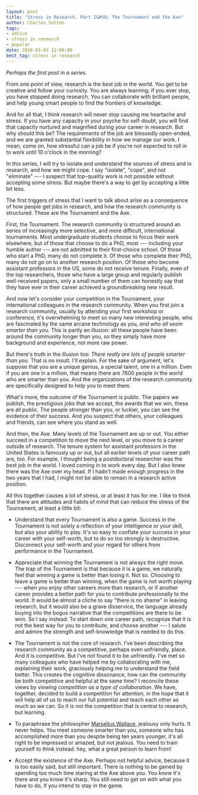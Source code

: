 ```yaml
---
layout: post
title: "Stress in Research. Part I&#58; The Tournament and the Axe"
author: Charles Sutton
tags:
- advice
- stress in research
- popular
date: 2018-03-03 12:00:00
best_tag: stress in research
---
```


*Perhaps the first post in a series.*

From one point of view, research is the best job in the world. You get to be creative and follow your curiosity. You are always learning; if you ever stop, you have stopped doing research. You can collaborate with brilliant people, and help young smart people to find the frontiers of knowledge.

And for all that, I think research will never stop causing me heartache and stress. If you have any capacity in your psyche for self-doubt, you will find that capacity nurtured and magnified during your career in research. But why should this be? The requirements of the job are blessedly open-ended, and we are granted substantial flexibility in how we manage our work. I mean, come on, how stressful can a job be if you're not expected to roll in to work until 10 o'clock in the morning?

In this series, I will try to isolate and understand the sources of stress and in research, and how we might cope. I say "isolate", "cope", and not "eliminate" --- I suspect that top-quality work is not possible without accepting some stress. But maybe there's a way to get by accepting a little bit less.  

The first triggers of stress that I want to talk about arise as a consequence of how people get jobs in research, and how the research community is structured. These are the Tournament and the Axe.

First, the Tournament. The research community is structured around an series of increasingly more selective, and more difficult, international tournaments. Most undergraduate students choose to focus their work elsewhere, but of those that choose to do a PhD, most --- including your humble author --- are not admitted to their first-choice school. Of those who start a PhD,
many do not complete it. Of those who complete their PhD, many do not go on to another research position.
Of those who become assistant professors in the US, some do not receive tenure.
Finally, even of the top researchers, those who have a large group and regularly
publish well-received papers, only a small number of them can honestly say that
they have ever in their career achieved a groundbreaking new result.

And now let's consider your competition in the Tournament, your international colleagues in the research community. When you first join a research community, usually by attending your first workshop or conference, it's overwhelming to meet so many new interesting people, who are fascinated by the same arcane technology as you, *and who all seem smarter than you*. This is partly an illusion: all these people have been around the community longer than you, so they simply have more background and experience, not more raw power.

But there's truth in the illusion too: *There really are lots of people smarter than you*. That is no insult. I'll explain. For the sake of argument, let's suppose that you are a unique genius, a special talent, one in a million. Even if you are one in a million, that means there are
7600 people in the world who are smarter than you. And the organizations of the research community are
 specifically designed to help you to meet them.

What's more, the outcome of the Tournament is public. The papers we publish, the prestigious jobs that we accept, the awards that we win, these are all public. The people stronger than you, or luckier, you can see the evidence of their success. And you suspect that others, your colleagues and friends, can see where you stand as well.

And then, the Axe. Many levels of the Tournament are up or out. You either succeed in a competition to move the next level, or you move to a career outside of research. The tenure system for assistant professors in the United States is famously up or out, but all earlier levels of your career path are, too. For example, I thought being a postdoctoral researcher was the best job in the world. I loved coming in to work every day. But I also knew there was the Axe over my head. If I hadn't made enough progress in the two years that I had, I might not be able to remain in a research active position.

All this together causes a lot of stress, or at least it has for me. I like to think that there are attitudes and habits of mind that can reduce the stress of the Tournament, at least a little bit:

* Understand that every Tournament is also a game. Success in the Tournament is not solely a reflection of your intelligence or your skill, but also your ability to play. It's so easy to conflate your success in your career with your self-worth, but to do so too strongly is destructive. Disconnect your self-worth and your regard for others from performance in the Tournament.

* Appreciate that winning the Tournament is not always the right move. The trap of the Tournament is that because it is a game, we naturally feel that winning a game is better than losing it. Not so. Choosing to leave a game is better than winning, when the game is not worth playing --- when you enjoy other careers more than research, or if another career provides a better path for you to contribute professionally to the world. It would be almost a cliche to say "there is no shame" in leaving research, but it would also be a grave disservice, the language already buying into the bogus narrative that the competitions are there to be won. So I say instead: To start down one career path, recognize that it is not the best way for you to contribute, and choose another --- I salute
and admire the strength and self-knowledge that is needed to do this.

* The Tournament is not the core of research. I've been describing the research community as a competitive, perhaps even unfriendly, place. And it is competitive. But I've not found it to be unfriendly. I've met so many colleagues who have helped me by collaborating with me, explaining their work, graciously helping me to understand the field better. This creates the cognitive dissonance, how can the community be both competitive and helpful at the same time? I reconcile these views by *viewing competition as a type of collaboration*. We have, together, decided to build a competition for attention, in the hope that it will help all of us to reach our full potential and teach each other as much as we can. So it is not the competition that is central to research, but  learning.

* To paraphrase the philosopher [Marsellus Wallace](http://www.imdb.com/title/tt0110912/quotes/qt0447139), jealousy only hurts. It never helps. You meet someone smarter than you, someone who has accomplished more than you
despite being ten years younger, it's all right to be impressed or amazed, but not jealous.
You need to train yourself to think instead: hey, what a great person to learn from!

* Accept the existence of the Axe. Perhaps not helpful advice, because it is too easily said, but still important. There is nothing to be gained by spending too much time staring at the Axe above you. You know it's there and you know it's sharp. You still need to get on with what you have to do, if you intend to stay in the game.
